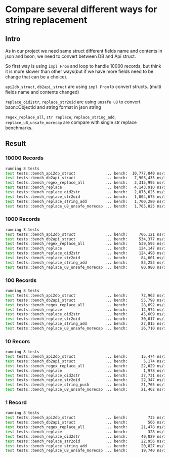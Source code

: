 # Compare several different ways for string replacement
## Intro

As in our project we need same struct different fields name and contents in json and bson, we need to convert between DB and Api struct. 

So first way is using `impl From` and loop to handle 10000 records, but think it is more slower than other ways(but if we have more fields need to be change that can be a choice).

`api2db_struct`, `db2api_struct` are using `impl From` to convert structs. (multi fields name and contents changed)

`replace_oid2str`, `replace_str2oid` are using `unsafe u8` to convert bson::ObjectId and string format in json string

`regex_replace_all`, `str replace`, `replace_string_add`, `replace_u8_unsafe_morecap` are compare with single str replace benchmarks.


## Result

### 10000 Records
```bash
running 8 tests  
test tests::bench_api2db_struct             ... bench:  10,777,840 ns/iter (+/- 1,541,968)  
test tests::bench_db2api_struct             ... bench:   7,903,435 ns/iter (+/- 2,178,199)  
test tests::bench_regex_replace_all         ... bench:   3,315,995 ns/iter (+/- 662,795)  
test tests::bench_replace                   ... bench:   4,143,910 ns/iter (+/- 947,399)  
test tests::bench_replace_oid2str           ... bench:   2,073,625 ns/iter (+/- 968,135)  +
test tests::bench_replace_str2oid           ... bench:   1,804,675 ns/iter (+/- 580,960)  +
test tests::bench_replace_string_add        ... bench:   1,700,280 ns/iter (+/- 617,699)  +
test tests::bench_replace_u8_unsafe_morecap ... bench:   1,705,825 ns/iter (+/- 579,968)  +
```

### 1000 Records
```bash
running 8 tests
test tests::bench_api2db_struct             ... bench:     706,121 ns/iter (+/- 224,431)  
test tests::bench_db2api_struct             ... bench:     534,377 ns/iter (+/- 77,413)  
test tests::bench_regex_replace_all         ... bench:     539,595 ns/iter (+/- 48,844)  
test tests::bench_replace                   ... bench:     124,147 ns/iter (+/- 37,775)  
test tests::bench_replace_oid2str           ... bench:     124,498 ns/iter (+/- 12,935)  +
test tests::bench_replace_str2oid           ... bench:      84,601 ns/iter (+/- 8,789)   +
test tests::bench_replace_string_add        ... bench:      83,253 ns/iter (+/- 15,767)  +
test tests::bench_replace_u8_unsafe_morecap ... bench:      80,980 ns/iter (+/- 26,040)  +
```

### 100 Records
```bash
running 8 tests
test tests::bench_api2db_struct             ... bench:      72,963 ns/iter (+/- 16,666)
test tests::bench_db2api_struct             ... bench:      55,798 ns/iter (+/- 8,361)
test tests::bench_regex_replace_all         ... bench:      28,692 ns/iter (+/- 2,772)   +
test tests::bench_replace                   ... bench:      12,974 ns/iter (+/- 2,994)   +
test tests::bench_replace_oid2str           ... bench:      45,609 ns/iter (+/- 35,226)
test tests::bench_replace_str2oid           ... bench:      30,017 ns/iter (+/- 10,950)
test tests::bench_replace_string_add        ... bench:      27,815 ns/iter (+/- 10,362)  +
test tests::bench_replace_u8_unsafe_morecap ... bench:      26,710 ns/iter (+/- 5,008)   +
```

### 10 Recors
```bash
running 8 tests
test tests::bench_api2db_struct             ... bench:      15,474 ns/iter (+/- 4,963)   +
test tests::bench_db2api_struct             ... bench:       5,174 ns/iter (+/- 639)     +
test tests::bench_regex_replace_all         ... bench:      22,029 ns/iter (+/- 5,032)
test tests::bench_replace                   ... bench:       1,978 ns/iter (+/- 207)     +
test tests::bench_replace_oid2str           ... bench:      37,731 ns/iter (+/- 5,214)
test tests::bench_replace_str2oid           ... bench:      22,347 ns/iter (+/- 4,652)
test tests::bench_replace_string_push       ... bench:      21,765 ns/iter (+/- 19,010)
test tests::bench_replace_u8_unsafe_morecap ... bench:      21,462 ns/iter (+/- 3,273)
```

### 1 Record
```bash
running 8 tests
test tests::bench_api2db_struct             ... bench:         735 ns/iter (+/- 158)    +
test tests::bench_db2api_struct             ... bench:         566 ns/iter (+/- 120)    +
test tests::bench_regex_replace_all         ... bench:      21,478 ns/iter (+/- 2,216)
test tests::bench_replace                   ... bench:         328 ns/iter (+/- 140)    +
test tests::bench_replace_oid2str           ... bench:      40,829 ns/iter (+/- 7,016)
test tests::bench_replace_str2oid           ... bench:      22,956 ns/iter (+/- 16,197)
test tests::bench_replace_string_add        ... bench:      20,827 ns/iter (+/- 4,695)
test tests::bench_replace_u8_unsafe_morecap ... bench:      19,740 ns/iter (+/- 4,622)
```
